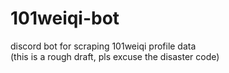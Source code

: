 # 101weiqi-bot
discord bot for scraping 101weiqi profile data\
(this is a rough draft, pls excuse the disaster code)
